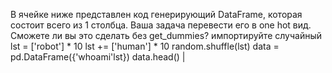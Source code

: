 В ячейке ниже представлен код генерирующий DataFrame, которая состоит всего из 1 столбца. Ваша задача перевести его в one hot вид. Сможете ли вы это сделать без get_dummies?
импортируйте случайный lst = ['robot'] * 10 lst += ['human'] * 10 random.shuffle(lst) data = pd.DataFrame({'whoami'lst}) data.head() |
